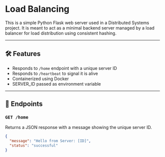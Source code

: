 # Load Balancing

This is a simple Python Flask web server used in a Distributed Systems project. It is meant to act as a minimal backend server managed by a load balancer for load distribution using consistent hashing.

---

## 🛠️ Features

- Responds to `/home` endpoint with a unique server ID
- Responds to `/heartbeat` to signal it is alive
- Containerized using Docker
- SERVER_ID passed as environment variable

---

## 🔧 Endpoints

### `GET /home`

Returns a JSON response with a message showing the unique server ID.

```json
{
  "message": "Hello from Server: [ID]",
  "status": "successful"
}

